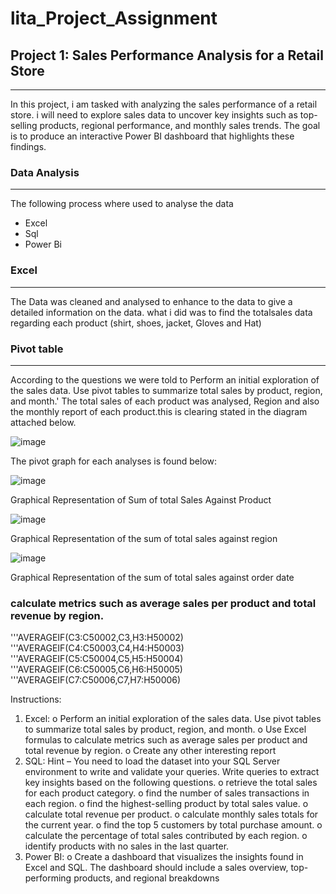 # lita_Project_Assignment
## Project 1: Sales Performance Analysis for a Retail Store
----
 In this project, i am tasked with analyzing the sales performance of a retail store. 
i will need to explore sales data to uncover key insights such as top-selling products, regional 
performance, and monthly sales trends. The goal is to produce an interactive Power BI 
dashboard that highlights these findings.
### Data Analysis
---
The following process where used to analyse the data
- Excel
- Sql
- Power Bi

### Excel
---
The Data was cleaned and analysed to enhance to the data to give a detailed information on the data.
what i did was to find the totalsales data regarding each product (shirt, shoes, jacket, Gloves and Hat)

### Pivot table
---
According to the questions we were told to Perform an initial exploration of the sales data. Use pivot tables to summarize 
total sales by product, region, and month.'
The total sales of each product was analysed, Region and also the monthly report of each product.this is clearing stated in the diagram attached below.

![image](https://github.com/user-attachments/assets/28df454e-a386-4cca-899b-da994ca7d11f)

The pivot graph for each analyses is found below:

![image](https://github.com/user-attachments/assets/6589cde7-dfd5-4547-9c8a-25dd3ff677cf)

Graphical Representation of Sum of total Sales Against Product 

![image](https://github.com/user-attachments/assets/ede9d1a0-4203-4caa-afac-b6a64610cee8)

Graphical Representation of the sum of total sales against region

![image](https://github.com/user-attachments/assets/6a2f77c4-9dd9-4c89-9bac-75a44dfe301c)

Graphical Representation of the sum of total sales against order date

### calculate metrics such as average sales per product and total revenue by region.
'''AVERAGEIF(C3:C50002,C3,H3:H50002)
'''AVERAGEIF(C4:C50003,C4,H4:H50003)
'''AVERAGEIF(C5:C50004,C5,H5:H50004)
'''AVERAGEIF(C6:C50005,C6,H6:H50005)
'''AVERAGEIF(C7:C50006,C7,H7:H50006)










Instructions:
1. Excel:
o Perform an initial exploration of the sales data. Use pivot tables to summarize 
total sales by product, region, and month.
o Use Excel formulas to calculate metrics such as average sales per product and 
total revenue by region.
o Create any other interesting report
2. SQL:
Hint – You need to load the dataset into your SQL Server environment to write and 
validate your queries.
Write queries to extract key insights based on the following questions. 
o retrieve the total sales for each product category.
o find the number of sales transactions in each region.
o find the highest-selling product by total sales value.
o calculate total revenue per product.
o calculate monthly sales totals for the current year.
o find the top 5 customers by total purchase amount.
o calculate the percentage of total sales contributed by each region.
o identify products with no sales in the last quarter.
3. Power BI:
o Create a dashboard that visualizes the insights found in Excel and SQL. The 
dashboard should include a sales overview, top-performing products, and 
regional breakdowns
